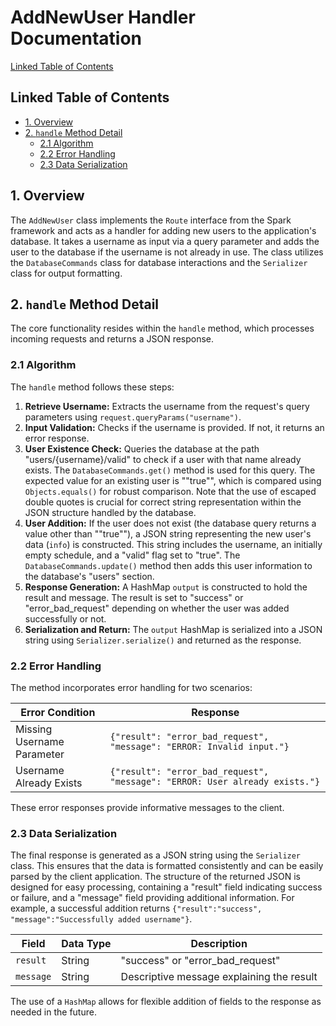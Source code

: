 # AddNewUser Handler Documentation

[Linked Table of Contents](#linked-table-of-contents)

## Linked Table of Contents

* [1. Overview](#1-overview)
* [2. `handle` Method Detail](#2-handle-method-detail)
    * [2.1 Algorithm](#21-algorithm)
    * [2.2 Error Handling](#22-error-handling)
    * [2.3 Data Serialization](#23-data-serialization)


## 1. Overview

The `AddNewUser` class implements the `Route` interface from the Spark framework and acts as a handler for adding new users to the application's database.  It takes a username as input via a query parameter and adds the user to the database if the username is not already in use. The class utilizes the `DatabaseCommands` class for database interactions and the `Serializer` class for output formatting.


## 2. `handle` Method Detail

The core functionality resides within the `handle` method, which processes incoming requests and returns a JSON response.

### 2.1 Algorithm

The `handle` method follows these steps:

1. **Retrieve Username:** Extracts the username from the request's query parameters using `request.queryParams("username")`.
2. **Input Validation:** Checks if the username is provided. If not, it returns an error response.
3. **User Existence Check:** Queries the database at the path "users/{username}/valid" to check if a user with that name already exists.  The `DatabaseCommands.get()` method is used for this query. The expected value for an existing user is "\"true\"", which is compared using `Objects.equals()` for robust comparison. Note that the use of escaped double quotes is crucial for correct string representation within the JSON structure handled by the database.
4. **User Addition:** If the user does not exist (the database query returns a value other than "\"true\""), a JSON string representing the new user's data (`info`) is constructed. This string includes the username, an initially empty schedule, and a "valid" flag set to "true". The `DatabaseCommands.update()` method then adds this user information to the database's "users" section.
5. **Response Generation:** A HashMap `output` is constructed to hold the result and message.  The result is set to "success" or "error_bad_request" depending on whether the user was added successfully or not.
6. **Serialization and Return:** The `output` HashMap is serialized into a JSON string using `Serializer.serialize()` and returned as the response.

### 2.2 Error Handling

The method incorporates error handling for two scenarios:

| Error Condition                     | Response                                      |
|--------------------------------------|----------------------------------------------|
| Missing Username Parameter          | `{"result": "error_bad_request", "message": "ERROR: Invalid input."}` |
| Username Already Exists             | `{"result": "error_bad_request", "message": "ERROR: User already exists."}` |


These error responses provide informative messages to the client.


### 2.3 Data Serialization

The final response is generated as a JSON string using the `Serializer` class. This ensures that the data is formatted consistently and can be easily parsed by the client application.  The structure of the returned JSON is designed for easy processing, containing a "result" field indicating success or failure, and a "message" field providing additional information.  For example, a successful addition returns  `{"result":"success", "message":"Successfully added username"}`.

| Field      | Data Type | Description                                   |
|-------------|------------|-----------------------------------------------|
| `result`   | String     | "success" or "error_bad_request"              |
| `message`  | String     |  Descriptive message explaining the result     |

The use of a `HashMap` allows for flexible addition of fields to the response as needed in the future.
